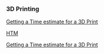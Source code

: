 ### 3D Printing

[Getting a Time estimate for a 3D Print](https://github.com/jesmehta/student-guides/blob/master/3D%20printing%20estimate/readme.md)

[HTM](3DP-estimation.htm)

[Getting a Time estimate for a 3D Print](https://github.com/jesmehta/student-guides/blob/master/3D%20printing%20estimate/index.md)
